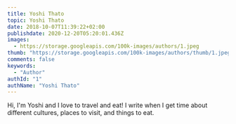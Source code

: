 ```yaml
---
title: Yoshi Thato
topic: Yoshi Thato
date: 2018-10-07T11:39:22+02:00
publishdate: 2020-12-20T05:20:01.436Z
images:
  - https://storage.googleapis.com/100k-images/authors/1.jpeg
thumb: "https://storage.googleapis.com/100k-images/authors/thumb/1.jpeg"
comments: false
keywords:
  - "Author"
authId: "1"
authName: "Yoshi Thato"
---
```


Hi, I'm Yoshi and I love to travel and eat! I write when I get time about different cultures, places to visit, and things to eat.
